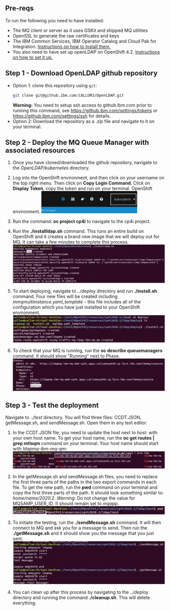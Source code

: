 ## Pre-reqs
To run the following you need to have installed:
* The MQ client or server as it uses GSKit and shipped MQ utilities
* OpenSSL to generate the raw certificates and keys
* The IBM Common Services, IBM Operator Catalog and Cloud Pak for Integration. [Instructions on how to install them.](https://github.ibm.com/CALLUMJ/MQonCP4I/tree/master/instructions/cp4i2020.2/gettingstarted)
* You also need to have set up openLDAP on OpenShift 4.2.  [Instructions on how to set it up.](https://github.ibm.com/CALLUMJ/OpenLDAP)
 
## Step 1 - Download OpenLDAP github repository
- Option 1: clone this repository using `git`:
   ```sh
   git clone git@github.ibm.com:CALLUMJ/OpenLDAP.git
   ```
   **Warning:** You need to setup ssh access to github.ibm.com prior to running this command, see https://github.ibm.com/settings/tokens or https://github.ibm.com/settings/ssh for details. 
- Option 2: Download the repository as a .zip file and navigate to it on your terminal.

## Step 2 - Deploy the MQ Queue Manager with associated resources
1. Once you have cloned/downloaded the github repository, navigate to the *OpenLDAP/kubernetes* directory.

1. Log into the OpenShift environment, and then click on your username on the top right menu. Then click on **Copy Login Command**. Click on **Display Token**, copy the token and run on your terminal.
OpenShift environment.
   ![Top right menu in the Openshit environment](img/1.png)

1. Run the command: **oc project cp4i** to navigate to the cp4i project.

1. Run the **./installldap.sh** command. This runs an entire build on OpenShift and it creates a brand new image that we will deploy out for MQ. It can take a few minutes to complete this process.
   ![Install LDAP](img/2.png)
   
1. To start deploying, navigate to *../deploy* directory and run **./install.sh** command. Four new files will be created including *mmqmultiinstance.yaml_template* - this file includes all of the configuration which you have just installed to your OpenShift environment.
   ![Deployment](img/3.png)

1. To check that your MQ is running, run the **oc describe queuemanagers** command. It should show "Running" next to Phase.
   ![Running pods](img/4.png)

## Step 3 - Test the deployment
Navigate to *../test* directory. You will find three files: CCDT.JSON, getMessage.sh, and sendMessage.sh. Open them in any text editor.

1. In the CCDT.JSON file, you need to update the host next to *host:* with your own host name. To get your host name, run the **oc get routes | grep mtlsqm** command on your terminal. Your host name should start with *ldapmq-ibm-mq-qm*:
   ![Choosing the right host name](img/5.png)

1. In the getMessage.sh and sendMessage.sh files, you need to replace the first three parts of the paths in the two export commands in each file. To get the new path, run the **pwd** command on your terminal and copy the first three parts of the path. It should look something similar to: *home/name/2020.2*.
   *Warning:* Do not change the value for MQSAMP_USER_ID. It should remain set to *mqapp*.
   ![Selecting the first three parts of the path](img/6.png)

1. To initiate the testing, run the **./sendMessage.sh** command. It will then connect to MQ and ask you for a message to send. Then run the **./getMessage.sh** and it should show you the message that you just sent.
   ![Sending and receiving messages](img/7.png)

1. You can clean up after this process by navigating to the *../deploy* directory and running the command **./cleanup.sh**. This will delete everything.
